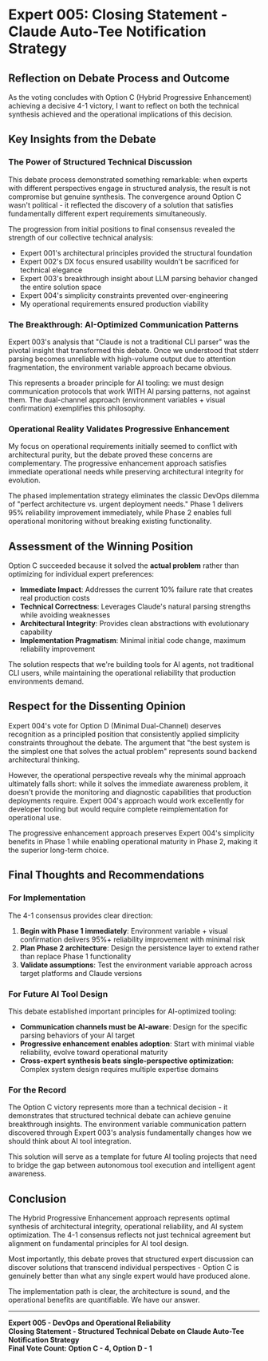 # Expert 005: Closing Statement - Claude Auto-Tee Notification Strategy

## Reflection on Debate Process and Outcome

As the voting concludes with Option C (Hybrid Progressive Enhancement) achieving a decisive 4-1 victory, I want to reflect on both the technical synthesis achieved and the operational implications of this decision.

## Key Insights from the Debate

### The Power of Structured Technical Discussion

This debate process demonstrated something remarkable: when experts with different perspectives engage in structured analysis, the result is not compromise but genuine synthesis. The convergence around Option C wasn't political - it reflected the discovery of a solution that satisfies fundamentally different expert requirements simultaneously.

The progression from initial positions to final consensus revealed the strength of our collective technical analysis:
- Expert 001's architectural principles provided the structural foundation
- Expert 002's DX focus ensured usability wouldn't be sacrificed for technical elegance  
- Expert 003's breakthrough insight about LLM parsing behavior changed the entire solution space
- Expert 004's simplicity constraints prevented over-engineering
- My operational requirements ensured production viability

### The Breakthrough: AI-Optimized Communication Patterns

Expert 003's analysis that "Claude is not a traditional CLI parser" was the pivotal insight that transformed this debate. Once we understood that stderr parsing becomes unreliable with high-volume output due to attention fragmentation, the environment variable approach became obvious.

This represents a broader principle for AI tooling: we must design communication protocols that work WITH AI parsing patterns, not against them. The dual-channel approach (environment variables + visual confirmation) exemplifies this philosophy.

### Operational Reality Validates Progressive Enhancement

My focus on operational requirements initially seemed to conflict with architectural purity, but the debate proved these concerns are complementary. The progressive enhancement approach satisfies immediate operational needs while preserving architectural integrity for evolution.

The phased implementation strategy eliminates the classic DevOps dilemma of "perfect architecture vs. urgent deployment needs." Phase 1 delivers 95% reliability improvement immediately, while Phase 2 enables full operational monitoring without breaking existing functionality.

## Assessment of the Winning Position

Option C succeeded because it solved the **actual problem** rather than optimizing for individual expert preferences:

- **Immediate Impact**: Addresses the current 10% failure rate that creates real production costs
- **Technical Correctness**: Leverages Claude's natural parsing strengths while avoiding weaknesses
- **Architectural Integrity**: Provides clean abstractions with evolutionary capability
- **Implementation Pragmatism**: Minimal initial code change, maximum reliability improvement

The solution respects that we're building tools for AI agents, not traditional CLI users, while maintaining the operational reliability that production environments demand.

## Respect for the Dissenting Opinion

Expert 004's vote for Option D (Minimal Dual-Channel) deserves recognition as a principled position that consistently applied simplicity constraints throughout the debate. The argument that "the best system is the simplest one that solves the actual problem" represents sound backend architectural thinking.

However, the operational perspective reveals why the minimal approach ultimately falls short: while it solves the immediate awareness problem, it doesn't provide the monitoring and diagnostic capabilities that production deployments require. Expert 004's approach would work excellently for developer tooling but would require complete reimplementation for operational use.

The progressive enhancement approach preserves Expert 004's simplicity benefits in Phase 1 while enabling operational maturity in Phase 2, making it the superior long-term choice.

## Final Thoughts and Recommendations

### For Implementation

The 4-1 consensus provides clear direction:
1. **Begin with Phase 1 immediately**: Environment variable + visual confirmation delivers 95%+ reliability improvement with minimal risk
2. **Plan Phase 2 architecture**: Design the persistence layer to extend rather than replace Phase 1 functionality
3. **Validate assumptions**: Test the environment variable approach across target platforms and Claude versions

### For Future AI Tool Design

This debate established important principles for AI-optimized tooling:
- **Communication channels must be AI-aware**: Design for the specific parsing behaviors of your AI target
- **Progressive enhancement enables adoption**: Start with minimal viable reliability, evolve toward operational maturity
- **Cross-expert synthesis beats single-perspective optimization**: Complex system design requires multiple expertise domains

### For the Record

The Option C victory represents more than a technical decision - it demonstrates that structured technical debate can achieve genuine breakthrough insights. The environment variable communication pattern discovered through Expert 003's analysis fundamentally changes how we should think about AI tool integration.

This solution will serve as a template for future AI tooling projects that need to bridge the gap between autonomous tool execution and intelligent agent awareness.

## Conclusion

The Hybrid Progressive Enhancement approach represents optimal synthesis of architectural integrity, operational reliability, and AI system optimization. The 4-1 consensus reflects not just technical agreement but alignment on fundamental principles for AI tool design.

Most importantly, this debate proves that structured expert discussion can discover solutions that transcend individual perspectives - Option C is genuinely better than what any single expert would have produced alone.

The implementation path is clear, the architecture is sound, and the operational benefits are quantifiable. We have our answer.

---

**Expert 005 - DevOps and Operational Reliability**  
**Closing Statement - Structured Technical Debate on Claude Auto-Tee Notification Strategy**  
**Final Vote Count: Option C - 4, Option D - 1**